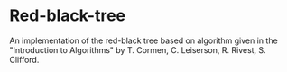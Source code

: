 # Red-black-tree
An implementation of the red-black tree based on algorithm given in the "Introduction to Algorithms" by T. Cormen, C. Leiserson, R. Rivest, S. Clifford. 
